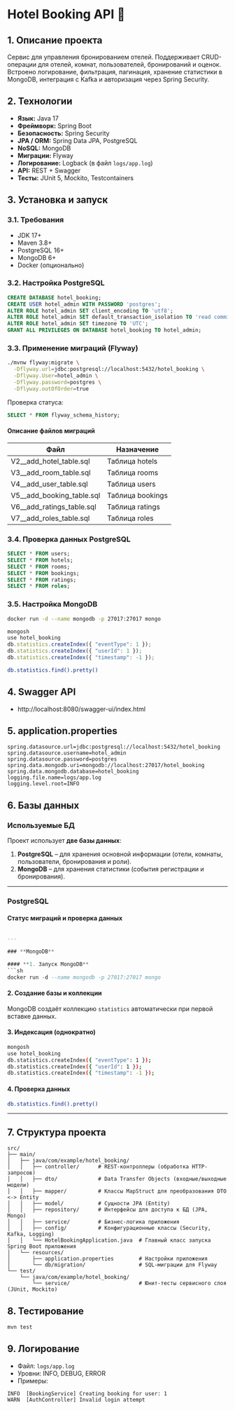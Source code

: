 # Hotel Booking API 🏨

## 1. Описание проекта

Сервис для управления бронированием отелей. Поддерживает CRUD-операции для отелей, комнат, пользователей, бронирований и
оценок. Встроено логирование, фильтрация, пагинация, хранение статистики в MongoDB, интеграция с Kafka и авторизация
через Spring Security.

## 2. Технологии

- **Язык:** Java 17
- **Фреймворк:** Spring Boot
- **Безопасность:** Spring Security
- **JPA / ORM:** Spring Data JPA, PostgreSQL
- **NoSQL:** MongoDB
- **Миграции:** Flyway
- **Логирование:** Logback (в файл `logs/app.log`)
- **API:** REST + Swagger
- **Тесты:** JUnit 5, Mockito, Testcontainers

## 3. Установка и запуск

### 3.1. Требования

- JDK 17+
- Maven 3.8+
- PostgreSQL 16+
- MongoDB 6+
- Docker (опционально)

### 3.2. Настройка PostgreSQL
```sql
CREATE DATABASE hotel_booking;
CREATE USER hotel_admin WITH PASSWORD 'postgres';
ALTER ROLE hotel_admin SET client_encoding TO 'utf8';
ALTER ROLE hotel_admin SET default_transaction_isolation TO 'read committed';
ALTER ROLE hotel_admin SET timezone TO 'UTC';
GRANT ALL PRIVILEGES ON DATABASE hotel_booking TO hotel_admin;
```

### 3.3. Применение миграций (Flyway)

```bash
./mvnw flyway:migrate \
  -Dflyway.url=jdbc:postgresql://localhost:5432/hotel_booking \
  -Dflyway.User=hotel_admin \
  -Dflyway.password=postgres \
  -Dflyway.outOfOrder=true
```

Проверка статуса:
```sql
SELECT * FROM flyway_schema_history;
```

#### Описание файлов миграций

| Файл                      | Назначение       |
|---------------------------|------------------|
| V2__add_hotel_table.sql   | Таблица hotels   |
| V3__add_room_table.sql    | Таблица rooms    |
| V4__add_user_table.sql    | Таблица users    |
| V5__add_booking_table.sql | Таблица bookings |
| V6__add_ratings_table.sql | Таблица ratings  |
| V7__add_roles_table.sql   | Таблица roles    |

### 3.4. Проверка данных PostgreSQL
```sql
SELECT * FROM users;
SELECT * FROM hotels;
SELECT * FROM rooms;
SELECT * FROM bookings;
SELECT * FROM ratings;
SELECT * FROM roles;
```

### 3.5. Настройка MongoDB

```bash
docker run -d --name mongodb -p 27017:27017 mongo
```

```js
mongosh
use hotel_booking
db.statistics.createIndex({ "eventType": 1 });
db.statistics.createIndex({ "userId": 1 });
db.statistics.createIndex({ "timestamp": -1 });
```

```bash
db.statistics.find().pretty()
```

## 4. Swagger API

- http://localhost:8080/swagger-ui/index.html

## 5. application.properties

```properties
spring.datasource.url=jdbc:postgresql://localhost:5432/hotel_booking
spring.datasource.username=hotel_admin
spring.datasource.password=postgres
spring.data.mongodb.uri=mongodb://localhost:27017/hotel_booking
spring.data.mongodb.database=hotel_booking
logging.file.name=logs/app.log
logging.level.root=INFO
```

## 6. Базы данных

### **Используемые БД**

Проект использует **две базы данных**:

1. **PostgreSQL** – для хранения основной информации (отели, комнаты, пользователи, бронирования и роли).
2. **MongoDB** – для хранения статистики (события регистрации и бронирования).

---

### **PostgreSQL**

#### **Статус миграций и проверка данных**

```sql

---

### **MongoDB**

#### **1. Запуск MongoDB**
```sh
docker run -d --name mongodb -p 27017:27017 mongo
```

#### **2. Создание базы и коллекции**

MongoDB создаёт коллекцию `statistics` автоматически при первой вставке данных.

#### **3. Индексация (однократно)**
```sh
mongosh
use hotel_booking
db.statistics.createIndex({ "eventType": 1 });
db.statistics.createIndex({ "userId": 1 });
db.statistics.createIndex({ "timestamp": -1 });
```

#### **4. Проверка данных**
```sh
db.statistics.find().pretty()
```

---

## 7. Структура проекта

```
src/
├── main/
│   ├── java/com/example/hotel_booking/
│   │   ├── controller/      # REST-контроллеры (обработка HTTP-запросов)
│   │   ├── dto/             # Data Transfer Objects (входные/выходные модели)
│   │   ├── mapper/          # Классы MapStruct для преобразования DTO <-> Entity
│   │   ├── model/           # Сущности JPA (Entity)
│   │   ├── repository/      # Интерфейсы для доступа к БД (JPA, Mongo)
│   │   ├── service/         # Бизнес-логика приложения
│   │   ├── config/          # Конфигурационные классы (Security, Kafka, Logging)
│   │   └── HotelBookingApplication.java  # Главный класс запуска Spring Boot приложения
│   └── resources/
│       ├── application.properties        # Настройки приложения
│       └── db/migration/                 # SQL-миграции для Flyway
└── test/
    └── java/com/example/hotel_booking/
        └── service/                      # Юнит-тесты сервисного слоя (JUnit, Mockito)
```

## 8. Тестирование

```bash
mvn test
```

## 9. Логирование

- Файл: `logs/app.log`
- Уровни: INFO, DEBUG, ERROR
- Примеры:

```text
INFO  [BookingService] Creating booking for user: 1
WARN  [AuthController] Invalid login attempt
```

